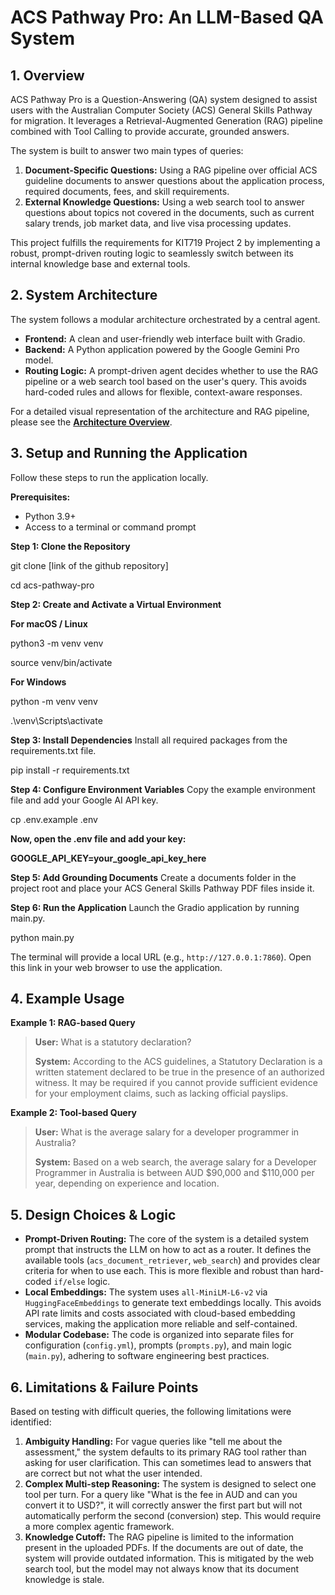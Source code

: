 # ACS Pathway Pro: An LLM-Based QA System

## 1. Overview

ACS Pathway Pro is a Question-Answering (QA) system designed to assist users with the Australian Computer Society (ACS) General Skills Pathway for migration. It leverages a Retrieval-Augmented Generation (RAG) pipeline combined with Tool Calling to provide accurate, grounded answers.

The system is built to answer two main types of queries:
1.  **Document-Specific Questions:** Using a RAG pipeline over official ACS guideline documents to answer questions about the application process, required documents, fees, and skill requirements.
2.  **External Knowledge Questions:** Using a web search tool to answer questions about topics not covered in the documents, such as current salary trends, job market data, and live visa processing updates.

This project fulfills the requirements for KIT719 Project 2 by implementing a robust, prompt-driven routing logic to seamlessly switch between its internal knowledge base and external tools.

## 2. System Architecture

The system follows a modular architecture orchestrated by a central agent.

-   **Frontend:** A clean and user-friendly web interface built with Gradio.
-   **Backend:** A Python application powered by the Google Gemini Pro model.
-   **Routing Logic:** A prompt-driven agent decides whether to use the RAG pipeline or a web search tool based on the user's query. This avoids hard-coded rules and allows for flexible, context-aware responses.

For a detailed visual representation of the architecture and RAG pipeline, please see the **[Architecture Overview](architecture.md)**.

## 3. Setup and Running the Application

Follow these steps to run the application locally.

**Prerequisites:**
*   Python 3.9+
*   Access to a terminal or command prompt

**Step 1: Clone the Repository**

git clone [link of the github repository]

cd acs-pathway-pro

**Step 2: Create and Activate a Virtual Environment**

**For macOS / Linux**

python3 -m venv venv

source venv/bin/activate

**For Windows**

python -m venv venv

.\venv\Scripts\activate

**Step 3: Install Dependencies**
Install all required packages from the requirements.txt file.

pip install -r requirements.txt

**Step 4: Configure Environment Variables**
Copy the example environment file and add your Google AI API key.

cp .env.example .env

**Now, open the .env file and add your key:**

**GOOGLE_API_KEY=your_google_api_key_here**

**Step 5: Add Grounding Documents**
Create a documents folder in the project root and place your ACS General Skills Pathway PDF files inside it.

**Step 6: Run the Application**
Launch the Gradio application by running main.py.

python main.py

The terminal will provide a local URL (e.g., `http://127.0.0.1:7860`). Open this link in your web browser to use the application.

## 4. Example Usage

**Example 1: RAG-based Query**
> **User:** What is a statutory declaration?
>
> **System:** According to the ACS guidelines, a Statutory Declaration is a written statement declared to be true in the presence of an authorized witness. It may be required if you cannot provide sufficient evidence for your employment claims, such as lacking official payslips.

**Example 2: Tool-based Query**
> **User:** What is the average salary for a developer programmer in Australia?
>
> **System:** Based on a web search, the average salary for a Developer Programmer in Australia is between AUD $90,000 and $110,000 per year, depending on experience and location.

## 5. Design Choices & Logic

-   **Prompt-Driven Routing:** The core of the system is a detailed system prompt that instructs the LLM on how to act as a router. It defines the available tools (`acs_document_retriever`, `web_search`) and provides clear criteria for when to use each. This is more flexible and robust than hard-coded `if/else` logic.
-   **Local Embeddings:** The system uses `all-MiniLM-L6-v2` via `HuggingFaceEmbeddings` to generate text embeddings locally. This avoids API rate limits and costs associated with cloud-based embedding services, making the application more reliable and self-contained.
-   **Modular Codebase:** The code is organized into separate files for configuration (`config.yml`), prompts (`prompts.py`), and main logic (`main.py`), adhering to software engineering best practices.

## 6. Limitations & Failure Points

Based on testing with difficult queries, the following limitations were identified:

1.  **Ambiguity Handling:** For vague queries like "tell me about the assessment," the system defaults to its primary RAG tool rather than asking for user clarification. This can sometimes lead to answers that are correct but not what the user intended.
2.  **Complex Multi-step Reasoning:** The system is designed to select one tool per turn. For a query like "What is the fee in AUD and can you convert it to USD?", it will correctly answer the first part but will not automatically perform the second (conversion) step. This would require a more complex agentic framework.
3.  **Knowledge Cutoff:** The RAG pipeline is limited to the information present in the uploaded PDFs. If the documents are out of date, the system will provide outdated information. This is mitigated by the web search tool, but the model may not always know that its document knowledge is stale.
